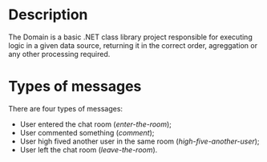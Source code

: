 # Description
The Domain is a basic .NET class library project responsible for executing logic in a given data source, returning it in the correct order, agreggation or any other processing required.

# Types of messages
There are four types of messages:

* User entered the chat room (_enter-the-room_);
* User commented something (_comment_);
* User high fived another user in the same room (_high-five-another-user_);
* User left the chat room (_leave-the-room_).